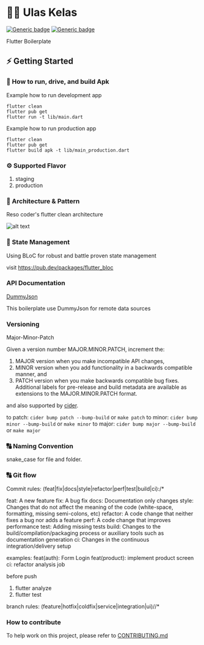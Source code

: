 # 👨‍💻 Ulas Kelas
[![Generic badge](https://img.shields.io/badge/Flutter-v3.16.1-blue)](https://flutter.dev/docs)
[![Generic badge](https://img.shields.io/badge/Dart-v3.2.1-blue)](https://dart.dev/guides)

Flutter Boilerplate

## ⚡️ Getting Started

### 🚚 How to run, drive, and build Apk

Example how to run development app
```
flutter clean
flutter pub get
flutter run -t lib/main.dart
```

Example how to run production app
```
flutter clean
flutter pub get
flutter build apk -t lib/main_production.dart
```

### ⚙️ Supported Flavor

1. staging
2. production

### 🎯 Architecture & Pattern

Reso coder's flutter clean architecture

![alt text](https://i0.wp.com/resocoder.com/wp-content/uploads/2019/08/Clean-Architecture-Flutter-Diagram.png?ssl=1)

### 🧬️ State Management

Using BLoC for robust and battle proven state management

visit https://pub.dev/packages/flutter_bloc

### API Documentation

[DummyJson](https://dummyjson.com/docs/)

This boilerplate use DummyJson for remote data sources

### Versioning

Major-Minor-Patch

Given a version number MAJOR.MINOR.PATCH, increment the:

1. MAJOR version when you make incompatible API changes,
2. MINOR version when you add functionality in a backwards compatible manner, and
3. PATCH version when you make backwards compatible bug fixes.
   Additional labels for pre-release and build metadata are available as extensions to the MAJOR.MINOR.PATCH format.

and also supported by [cider](https://pub.dev/packages/cider).

to patch: `cider bump patch --bump-build` or `make patch`
to minor: `cider bump minor --bump-build` or `make minor`
to major: `cider bump major --bump-build` or `make major`

### :capital_abcd: Naming Convention

snake_case for file and folder.

### :capital_abcd: Git flow

Commit rules:
(feat|fix|docs|style|refactor|perf|test|build|ci):\/*

feat: A new feature
fix: A bug fix
docs: Documentation only changes
style: Changes that do not affect the meaning of the code (white-space, formatting, missing semi-colons, etc)
refactor: A code change that neither fixes a bug nor adds a feature
perf: A code change that improves performance
test: Adding missing tests
build: Changes to the build/compilation/packaging process or auxiliary tools such as documentation generation
ci: Changes in the continuous integration/delivery setup

examples:
feat(auth): Form Login
feat(product): implement product screen
ci: refactor analysis job

before push
1. flutter analyze
2. flutter test

branch rules:
(feature|hotfix|coldfix|service|integration|ui)\/\/*

### How to contribute

To help work on this project, please refer to [CONTRIBUTING.md](CONTRIBUTING.md)